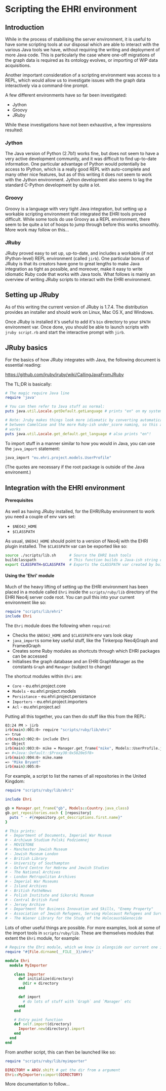 # Scripting the EHRI environment

## Introduction

While in the process of stabilising the server environment, it is useful to have some scripting
tools at our disposal which are able to interact with the various Java tools we have,
without requiring the writing and deployment of more Java code. This is particularly the case where one-off
migrations of the graph data is required as its ontology evolves, or importing of WIP data acquisitions.

Another important consideration of a scripting environment was access to a REPL, which would allow us to investigate
issues with the graph data interactively via a command-line prompt.

A few different environments have so far been investigated:

* Jython
* Groovy
* JRuby

While these investigations have not been exhaustive, a few impressions resulted:

### Jython

The Java version of Python (2.7b1) works fine, but does not seem to have a very active development community,
and it was difficult to find up-to-date information. One particular advantage of Python would potentially be access
to IPython, which is a really good REPL with auto-complete and many other nice features,
but as of this writing it does not seem to work with the Jython environment. Jython development also seems to lag the
 standard C-Python development by quite a lot.

### Groovy

Groovy is a language with very tight Java integration, but setting up a workable scripting environment that
integrated the EHRI tools proved difficult. While some tools do use Groovy as a REPL environment,
there seem to be quite a lot of hoops to jump through before this works smoothly. More work may follow on this...

### JRuby

JRuby proved easy to set up, up-to-date, and includes a workable (if not IPython-level) REPL environment (called
`jirb`). One particular bonus of JRuby is that its creators have gone to great lengths to make Java integration as
tight as possible, and moreover, make it easy to write idiomatic Ruby code that works with Java tools. What follows
is mainly an overview of writing JRuby scripts to interact with the EHRI environment.

## Setting up JRuby

As of this writing the current version of JRuby is 1.7.4. The distribution provides an installer and should work on
Linux, Mac OS X, and Windows.

Once JRuby is installed it's useful to add it's `bin` directory to your `$PATH` environment var. Once done,
you should be able to launch scripts with `jruby script.rb` and start the interactive prompt with `jirb`.

## JRuby basics

For the basics of how JRuby integrates with Java, the following document is essential reading:

https://github.com/jruby/jruby/wiki/CallingJavaFromJRuby

The TL;DR is basically:

```ruby
# The magic require Java line
require 'java'

# You can then refer to Java stuff as normal:
puts java.util.Locale.getDefault.getLanguage # prints "en" on my system

# Note: Jruby makes things look more idiomatic by converting automatically
# between CamelCase and the more Ruby-ish under_score naming, so this also
# works
puts java.util.Locale.get_default.get_language # also prints "en"!
```

To import stuff in a manner similar to how you would in Java, you can use the `java_import` statement:

```ruby
java_import "eu.ehri.project.models.UserProfile"
```

(The quotes are necessary if the root package is outside of the Java environemt.)

## Integration with the EHRI environment

#### Prerequisites

As well as having JRuby installed, for the EHRI/Ruby environment to work you need a couple of env vars set:

* `$NEO4J_HOME`
* `$CLASSPATH`

As usual, `$NEO4J_HOME` should point to a version of Neo4j with the EHRI plugin installed. The `$CLASSPATH` var can
be exported like so:

```bash
source ./scripts/lib.sh      # Source the EHRI bash tools
buildclasspath               # This function builds a Java-ish string of dependencies from the $NEO4J_HOME
export CLASSPATH=$CLASSPATH  # Exports the CLASSPATH var created by buildclasspath
```

#### Using the 'Ehri' module

Much of the heavy lifting of setting up the EHRI environment has been placed in a module called `Ehri` inside the
`scripts/ruby/lib` directory of the EHRI Neo4j server code root. You can pull this into your current environment like
 so:

```ruby
require "scripts/lib/ehri"
include Ehri
```

The `Ehri` module does the following when `required`:

* Checks the `$NEO4J_HOME` and `$CLASSPATH` env vars look okay
* `java_import`s some key useful stuff, like the Tinkerpop Neo4jGraph and FramedGraph
* Creates some Ruby modules as shortcuts through which EHRI packages can be accessed
* Initialises the graph database and an EHRI GraphManager as the constants `Graph` and `Manager` (subject to change)

The shortcut modules within `Ehri` are:

* `Core` - eu.ehri.project.core
* `Models` - eu.ehri.project.models
* `Persistance` - eu.ehri.project.persistance
* `Importers` - eu.ehri.project.importers
* `Acl` - eu.ehri.project.acl

Putting all this together, you can then do stuff like this from the REPL:

```bash
03:24 PM > jirb
irb(main):001:0> require "scripts/ruby/lib/ehri"
=> true
irb(main):002:0> include Ehri
=> Object
irb(main):003:0> mike = Manager.get_frame("mike", Models::UserProfile.java_class)
=> #<Java::Default::$Proxy30:0x5820e5f8>
irb(main):004:0> mike.name
=> "Mike Bryant"
irb(main):005:0>
```

For example, a script to list the names of all repositories in the United Kingdom:

```ruby
require "scripts/ruby/lib/ehri"

include Ehri

gb = Manager.get_frame("gb", Models::Country.java_class)
gb.get_repositories.each { |repository|
  puts " - #{repository.get_descriptions.first.name}"
}

# This prints:
# - Department of Documents, Imperial War Museum
# - Archiwum Studium Polski Podziemnej
# - MOVIETONE
# - Manchester Jewish Museum
# - Jewish Museum London
# - British Library
# - University of Southampton
# - Oxford Centre for Hebrew and Jewish Studies
# - The National Archives
# - London Metropolitan Archives
# - Imperial War Museums
# - Island Archives
# - British PathéNews
# - Polish Institute and Sikorski Museum
# - Central British Fund
# - Jersey Archive
# - Department for Business Innovation and Skills, "Enemy Property"
# - Association of Jewish Refugees, Serving Holocaust Refugees and Survivors Nationwide
# - The Wiener Library for the Study of the Holocaust&Genocide

```

Lots of other useful things are possible. For more examples, look at some of the import tools in `scripts/ruby/lib`.
These are themselves modules that extent the `Ehri` module, for example:

```ruby
# Require the Ehri module, which we know is alongside our current one in the lib dir
require "#{File.dirname(__FILE__)}/ehri"

module Ehri
  module MyImporter

    class Importer
      def initialize(directory)
        @dir = directory
      end

      def import
        # do lots of stuff with `Graph` and `Manager` etc
      end
    end

    # Entry point function
    def self.import(directory)
      Importer.new(directory).import
    end
  end
end
```

From another script, this can then be launched like so:

```ruby
require "scripts/ruby/lib/myimporter"

DIRECTORY = ARGV.shift # get the dir from a argument
Ehri::MyImporter::import(DIRECTORY)
```

More documentation to follow...